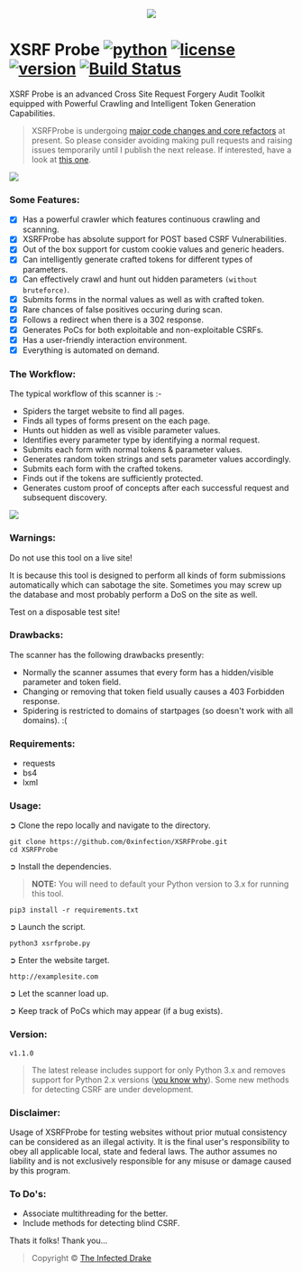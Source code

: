 <p align="middle"><img src='https://i.imgur.com/b7SnRvX.png' /></p>  

# XSRF Probe [![python](https://img.shields.io/badge/Python-3.x-green.svg?style=style=flat-square)](https://docs.python.org/3/download.html) [![license](https://img.shields.io/badge/License-GPLv3-orange.svg?style=style=flat-square)](https://github.com/0xinfection/XSRFProbe/blob/master/LICENSE) [![version](https://img.shields.io/badge/Version-v1.0-blue.svg?style=style=flat-square)](https://github.com/0xinfection/XSRFProbe/blob/master/README.md#version) [![Build Status](https://travis-ci.org/0xInfection/XSRFProbe.svg?branch=master)](https://travis-ci.org/0xInfection/XSRFProbe)

XSRF Probe is an advanced Cross Site Request Forgery Audit Toolkit equipped with Powerful Crawling and Intelligent Token Generation Capabilities.

> XSRFProbe is undergoing [major code changes and core refactors](https://github.com/0xinfection/XSRFProbe/projects/1) at present. So please consider avoiding making pull requests and raising issues temporarily until I publish the next release. If interested, have a look at [this one](https://github.com/0xInfection/XSRFProbe/projects/1).

<img src="https://i.imgur.com/HTz6EDY.png" />

### Some Features:

- [x] Has a powerful crawler which features continuous crawling and scanning.
- [x] XSRFProbe has absolute support for POST based CSRF Vulnerabilities.
- [x] Out of the box support for custom cookie values and generic headers.
- [x] Can intelligently generate crafted tokens for different types of parameters.
- [x] Can effectively crawl and hunt out hidden parameters `(without bruteforce)`.
- [x] Submits forms in the normal values as well as with crafted token.
- [x] Rare chances of false positives occuring during scan.
- [x] Follows a redirect when there is a 302 response.
- [x] Generates PoCs for both exploitable and non-exploitable CSRFs.
- [x] Has a user-friendly interaction environment.
- [x] Everything is automated on demand.

### The Workflow:

The typical workflow of this scanner is :-

- Spiders the target website to find all pages.
- Finds all types of forms present on the each page.
- Hunts out hidden as well as visible parameter values.
- Identifies every parameter type by identifying a normal request.
- Submits each form with normal tokens & parameter values.
- Generates random token strings and sets parameter values accordingly.
- Submits each form with the crafted tokens.
- Finds out if the tokens are sufficiently protected.
- Generates custom proof of concepts after each successful request and subsequent discovery.

<img src="https://i.imgur.com/a2va9wh.gif" />

### Warnings:

Do not use this tool on a live site!

It is because this tool is designed to perform all kinds of form submissions automatically which can sabotage the site. Sometimes you may screw up the database and most probably perform a DoS on the site as well.

Test on a disposable test site!

### Drawbacks:
The scanner has the following drawbacks presently:

- Normally the scanner assumes that every form has a hidden/visible parameter and token field.
- Changing or removing that token field usually causes a 403 Forbidden response.
- Spidering is restricted to domains of startpages (so doesn't work with all domains). :(

### Requirements:

- requests
- bs4
- lxml

### Usage:

➲ Clone the repo locally and navigate to the directory.
```
git clone https://github.com/0xinfection/XSRFProbe.git
cd XSRFProbe
```
➲ Install the dependencies.
> __NOTE:__ You will need to default your Python version to 3.x for running this tool.
```
pip3 install -r requirements.txt
```
➲ Launch the script.
```
python3 xsrfprobe.py
```
➲ Enter the website target.
```
http://examplesite.com
```
➲ Let the scanner load up.

➲ Keep track of PoCs which may appear (if a bug exists).

### Version:
```
v1.1.0
```
> The latest release includes support for only Python 3.x and removes support for Python 2.x versions ([you know why](https://pythonclock.org/)). Some new methods for detecting CSRF are under development.

### Disclaimer:
Usage of XSRFProbe for testing websites without prior mutual consistency can be considered as an illegal activity. It is the final user's responsibility to obey all applicable local, state and federal laws. The author assumes no liability and is not exclusively responsible for any misuse or damage caused by this program.

### To Do's:
- Associate multithreading for the better.
- Include methods for detecting blind CSRF. 

Thats it folks! Thank you...

> Copyright © [The Infected Drake](https://www.twitter.com/0xinfection)



